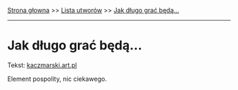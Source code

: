 [Strona głowna](../index.md) >> [Lista utworów](../list.md) >> [Jak długo grać będą…](181.md)

---

# Jak długo grać będą…

Tekst: [kaczmarski.art.pl](https://www.kaczmarski.art.pl/tworczosc/wiersze/jak-dlugo-grac-beda/)

Element pospolity, nic ciekawego.